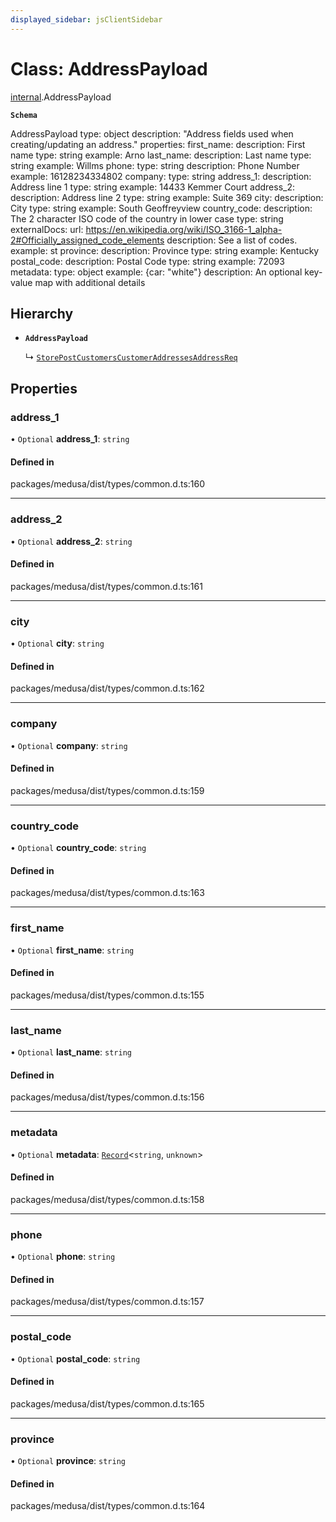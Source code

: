 ```yaml
---
displayed_sidebar: jsClientSidebar
---
```


# Class: AddressPayload

[internal](../modules/internal.md).AddressPayload

**`Schema`**

AddressPayload
type: object
description: "Address fields used when creating/updating an address."
properties:
  first_name:
    description: First name
    type: string
    example: Arno
  last_name:
    description: Last name
    type: string
    example: Willms
  phone:
    type: string
    description: Phone Number
    example: 16128234334802
  company:
    type: string
  address_1:
    description: Address line 1
    type: string
    example: 14433 Kemmer Court
  address_2:
    description: Address line 2
    type: string
    example: Suite 369
  city:
    description: City
    type: string
    example: South Geoffreyview
  country_code:
    description: The 2 character ISO code of the country in lower case
    type: string
    externalDocs:
      url: https://en.wikipedia.org/wiki/ISO_3166-1_alpha-2#Officially_assigned_code_elements
      description: See a list of codes.
    example: st
  province:
    description: Province
    type: string
    example: Kentucky
  postal_code:
    description: Postal Code
    type: string
    example: 72093
  metadata:
    type: object
    example: {car: "white"}
    description: An optional key-value map with additional details

## Hierarchy

- **`AddressPayload`**

  ↳ [`StorePostCustomersCustomerAddressesAddressReq`](internal.StorePostCustomersCustomerAddressesAddressReq.md)

## Properties

### address\_1

• `Optional` **address\_1**: `string`

#### Defined in

packages/medusa/dist/types/common.d.ts:160

___

### address\_2

• `Optional` **address\_2**: `string`

#### Defined in

packages/medusa/dist/types/common.d.ts:161

___

### city

• `Optional` **city**: `string`

#### Defined in

packages/medusa/dist/types/common.d.ts:162

___

### company

• `Optional` **company**: `string`

#### Defined in

packages/medusa/dist/types/common.d.ts:159

___

### country\_code

• `Optional` **country\_code**: `string`

#### Defined in

packages/medusa/dist/types/common.d.ts:163

___

### first\_name

• `Optional` **first\_name**: `string`

#### Defined in

packages/medusa/dist/types/common.d.ts:155

___

### last\_name

• `Optional` **last\_name**: `string`

#### Defined in

packages/medusa/dist/types/common.d.ts:156

___

### metadata

• `Optional` **metadata**: [`Record`](../modules/internal.md#record)<`string`, `unknown`\>

#### Defined in

packages/medusa/dist/types/common.d.ts:158

___

### phone

• `Optional` **phone**: `string`

#### Defined in

packages/medusa/dist/types/common.d.ts:157

___

### postal\_code

• `Optional` **postal\_code**: `string`

#### Defined in

packages/medusa/dist/types/common.d.ts:165

___

### province

• `Optional` **province**: `string`

#### Defined in

packages/medusa/dist/types/common.d.ts:164
